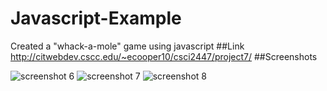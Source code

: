 # Javascript-Example
Created a "whack-a-mole" game using javascript
##Link
http://citwebdev.cscc.edu/~ecooper10/csci2447/project7/
##Screenshots

![screenshot 6](https://cloud.githubusercontent.com/assets/21373002/22187608/8f77a832-e0d7-11e6-8feb-830e2d070683.png)
![screenshot 7](https://cloud.githubusercontent.com/assets/21373002/22187609/90c1a9ea-e0d7-11e6-93e1-02de217e0ad9.png)
![screenshot 8](https://cloud.githubusercontent.com/assets/21373002/22187610/91b237fc-e0d7-11e6-8ca7-24635d047f93.png)
